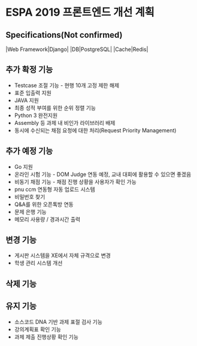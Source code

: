 # ESPA 2019 프론트엔드 개선 계획

## Specifications(Not confirmed)

|Web Framework|Django|
|DB|PostgreSQL|
|Cache|Redis|

## 추가 확정 기능

* Testcase 조절 기능 - 현행 10개 고정 제한 해제
* 표준 입출력 지원
* JAVA 지원
* 최종 성적 부여를 위한 순위 정렬 기능
* Python 3 완전지원
* Assembly 등 과제 내 비인가 라이브러리 배제
* 동시에 수신되는 채점 요청에 대한 처리(Request Priority Management)

## 추가 예정 기능

* Go 지원
* 온라인 시험 기능 - DOM Judge 연동 예정, 교내 대회에 활용할 수 있으면 좋겠음
* 비동기 채점 기능 - 채점 진행 상황을 사용자가 확인 가능
* pnu ccm 연동형 자동 업로드 시스템
* 비밀번호 찾기
* Q&A를 위한 오픈톡방 연동
* 문제 은행 기능
* 메모리 사용량 / 경과시간 출력


## 변경 기능

* 게시판 시스템을 XE에서 자체 규격으로 변경
* 학생 관리 시스템 개선

## 삭제 기능

## 유지 기능

* 소스코드 DNA 기반 과제 표절 검사 기능
* 강의계획표 확인 기능
* 과제 제출 진행상황 확인 기능
